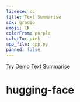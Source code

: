 ```yaml
---
license: cc
title: Text Summarise
sdk: gradio
emoji: 🌖
colorFrom: purple
colorTo: pink
app_file: app.py
pinned: false
---
```

[Try Demo Text Summarise](https://huggingface.co/spaces/saaib/HG) 
# hugging-face
